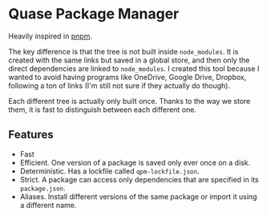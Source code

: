 # Quase Package Manager

Heavily inspired in [pnpm](https://github.com/pnpm/pnpm).

The key difference is that the tree is not built inside `node_modules`. It is created with the same links but saved in a global store, and then only the direct dependencies are linked to `node_modules`. I created this tool because I wanted to avoid having programs like OneDrive, Google Drive, Dropbox, following a ton of links (I'm still not sure if they actually do though).

Each different tree is actually only built once. Thanks to the way we store them, it is fast to distinguish between each different one.

## Features

- Fast
- Efficient. One version of a package is saved only ever once on a disk.
- Deterministic. Has a lockfile called `qpm-lockfile.json`.
- Strict. A package can access only dependencies that are specified in its `package.json`.
- Aliases. Install different versions of the same package or import it using a different name.
